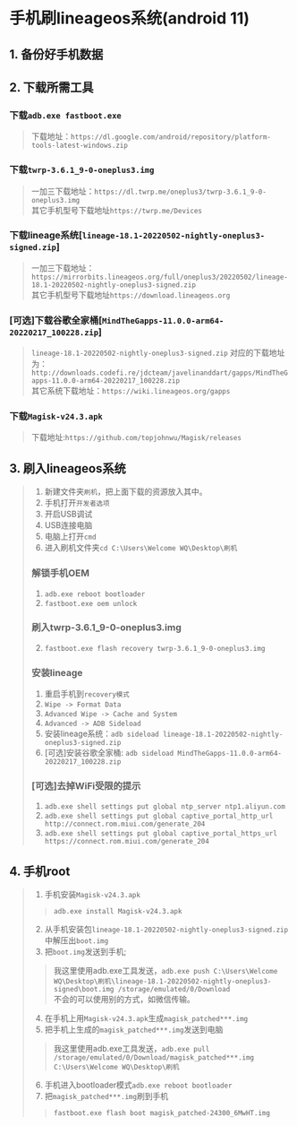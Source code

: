 # 手机刷lineageos系统(android 11)
## 1. 备份好手机数据
## 2. 下载所需工具
### 下载`adb.exe fastboot.exe`  
>下载地址：`https://dl.google.com/android/repository/platform-tools-latest-windows.zip`  
### 下载`twrp-3.6.1_9-0-oneplus3.img`  
>一加三下载地址：`https://dl.twrp.me/oneplus3/twrp-3.6.1_9-0-oneplus3.img`  
>其它手机型号下载地址`https://twrp.me/Devices`
### 下载lineage系统[`lineage-18.1-20220502-nightly-oneplus3-signed.zip`]  
>一加三下载地址：`https://mirrorbits.lineageos.org/full/oneplus3/20220502/lineage-18.1-20220502-nightly-oneplus3-signed.zip`  
>其它手机型号下载地址`https://download.lineageos.org`
### [可选]下载谷歌全家桶[`MindTheGapps-11.0.0-arm64-20220217_100228.zip`]  
>`lineage-18.1-20220502-nightly-oneplus3-signed.zip` 对应的下载地址为： `http://downloads.codefi.re/jdcteam/javelinanddart/gapps/MindTheGapps-11.0.0-arm64-20220217_100228.zip`  
>其它系统下载地址：`https://wiki.lineageos.org/gapps`  
### 下载`Magisk-v24.3.apk`  
>下载地址:`https://github.com/topjohnwu/Magisk/releases`  
## 3. 刷入lineageos系统
>1. 新建文件夹`刷机`，把上面下载的资源放入其中。
>2. 手机打开`开发者选项`  
>3. 开启USB调试  
>4. USB连接电脑  
>5. 电脑上打开`cmd`  
>6. 进入刷机文件夹`cd C:\Users\Welcome WQ\Desktop\刷机`  
>### 解锁手机OEM  
>1. `adb.exe reboot bootloader`  
>2. `fastboot.exe oem unlock`  
>### 刷入twrp-3.6.1_9-0-oneplus3.img  
>2. `fastboot.exe flash recovery twrp-3.6.1_9-0-oneplus3.img`  
>### 安装lineage  
>1. 重启手机到`recovery模式`  
>2. `Wipe -> Format Data`  
>3. `Advanced Wipe -> Cache and System`  
>4. `Advanced -> ADB Sideload`  
>5. 安装lineage系统：`adb sideload lineage-18.1-20220502-nightly-oneplus3-signed.zip`  
>6. [可选]安装谷歌全家桶: `adb sideload MindTheGapps-11.0.0-arm64-20220217_100228.zip`  
>### [可选]去掉WiFi受限的提示  
>1. `adb.exe shell settings put global ntp_server ntp1.aliyun.com`  
>2. `adb.exe shell settings put global captive_portal_http_url http://connect.rom.miui.com/generate_204`  
>3. `adb.exe shell settings put global captive_portal_https_url https://connect.rom.miui.com/generate_204`   
## 4. 手机root  
>1. 手机安装`Magisk-v24.3.apk`  
>> `adb.exe install Magisk-v24.3.apk`  
>2. 从手机安装包`lineage-18.1-20220502-nightly-oneplus3-signed.zip`中解压出`boot.img`
>3. 把`boot.img`发送到手机;  
>> 我这里使用adb.exe工具发送，`adb.exe push C:\Users\Welcome WQ\Desktop\刷机\lineage-18.1-20220502-nightly-oneplus3-signed\boot.img /storage/emulated/0/Download`  
>> 不会的可以使用别的方式，如微信传输。  
>4. 在手机上用`Magisk-v24.3.apk`生成`magisk_patched***.img`  
>5. 把手机上生成的`magisk_patched***.img`发送到电脑  
>> 我这里使用adb.exe工具发送，`adb.exe pull /storage/emulated/0/Download/magisk_patched***.img C:\Users\Welcome WQ\Desktop\刷机`
>6. 手机进入bootloader模式`adb.exe reboot bootloader`  
>7. 把`magisk_patched***.img`刷到手机
>> `fastboot.exe flash boot magisk_patched-24300_6MwHT.img`  